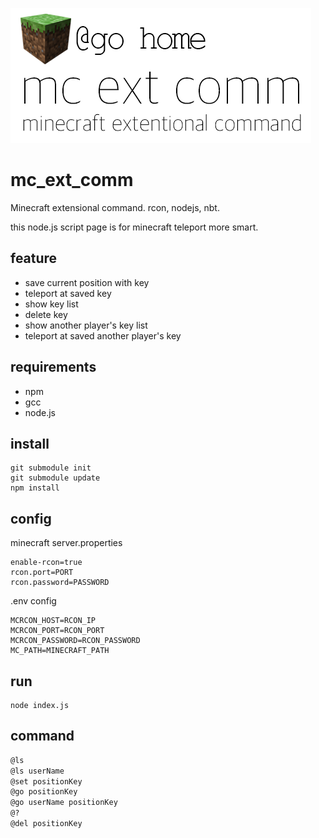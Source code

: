 ![alt logo](https://github.com/devmario/mc_ext_comm/blob/master/mc_ext_comm_logo.png?raw=true)
# mc_ext_comm
Minecraft extensional command. rcon, nodejs, nbt.

this node.js script page is for minecraft teleport more smart.

## feature
- save current position with key
- teleport at saved key
- show key list
- delete key
- show another player's key list
- teleport at saved another player's key

## requirements
- npm
- gcc
- node.js

## install
```
git submodule init
git submodule update
npm install
```

## config
minecraft server.properties
```
enable-rcon=true
rcon.port=PORT
rcon.password=PASSWORD
```
.env config
```
MCRCON_HOST=RCON_IP
MCRCON_PORT=RCON_PORT
MCRCON_PASSWORD=RCON_PASSWORD
MC_PATH=MINECRAFT_PATH
```

## run
```
node index.js
```

## command
```bash
@ls
@ls userName
@set positionKey
@go positionKey
@go userName positionKey
@?
@del positionKey
```
